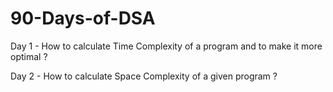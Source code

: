 # 90-Days-of-DSA

Day 1 - How to calculate Time Complexity of a program and to make it more optimal ? 


Day 2 - How to calculate Space Complexity of a given program ?
